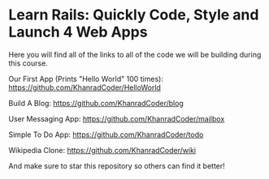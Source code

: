# Learn Rails: Quickly Code, Style and Launch 4 Web Apps
Here you will find all of the links to all of the code we will be building during this course.

Our First App (Prints "Hello World" 100 times):
https://github.com/KhanradCoder/HelloWorld

Build A Blog:
https://github.com/KhanradCoder/blog

User Messaging App:
https://github.com/KhanradCoder/mailbox

Simple To Do App:
https://github.com/KhanradCoder/todo

Wikipedia Clone:
https://github.com/KhanradCoder/wiki



And make sure to star this repository so others can find it better!
